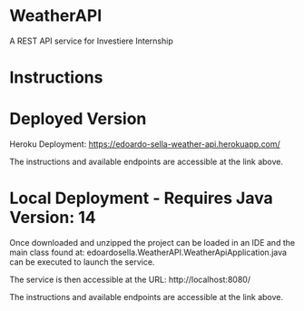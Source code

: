 # WeatherAPI
A REST API service for Investiere Internship

# Instructions

# Deployed Version

Heroku Deployment: https://edoardo-sella-weather-api.herokuapp.com/

The instructions and available endpoints are accessible at the link above.

# Local Deployment - Requires Java Version: 14

Once downloaded and unzipped the project can be loaded in an IDE and the main class found at: edoardosella.WeatherAPI.WeatherApiApplication.java can be executed to launch the service.

The service is then accessible at the URL: http://localhost:8080/

The instructions and available endpoints are accessible at the link above.
